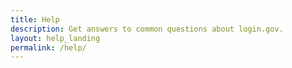 ```yaml
---
title: Help
description: Get answers to common questions about login.gov.
layout: help_landing
permalink: /help/
---
```

